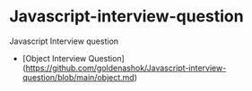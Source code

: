 # Javascript-interview-question
Javascript Interview question

  - [Object Interview Question] (https://github.com/goldenashok/Javascript-interview-question/blob/main/object.md)

